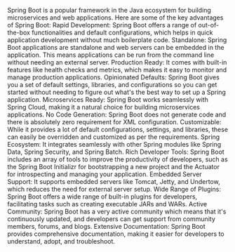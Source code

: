 Spring Boot is a popular framework in the Java ecosystem for building microservices and web applications. Here are some of the key advantages of Spring Boot:
Rapid Development: Spring Boot offers a range of out-of-the-box functionalities and default configurations, which helps in quick application development without much boilerplate code.
Standalone: Spring Boot applications are standalone and web servers can be embedded in the application. This means applications can be run from the command line without needing an external server.
Production Ready: It comes with built-in features like health checks and metrics, which makes it easy to monitor and manage production applications.
Opinionated Defaults: Spring Boot gives you a set of default settings, libraries, and configurations so you can get started without needing to figure out what's the best way to set up a Spring application.
Microservices Ready: Spring Boot works seamlessly with Spring Cloud, making it a natural choice for building microservices applications.
No Code Generation: Spring Boot does not generate code and there is absolutely zero requirement for XML configuration.
Customizable: While it provides a lot of default configurations, settings, and libraries, these can easily be overridden and customized as per the requirements.
Spring Ecosystem: It integrates seamlessly with other Spring modules like Spring Data, Spring Security, and Spring Batch.
Rich Developer Tools: Spring Boot includes an array of tools to improve the productivity of developers, such as the Spring Boot Initializr for bootstrapping a new project and the Actuator for introspecting and managing your application.
Embedded Server Support: It supports embedded servers like Tomcat, Jetty, and Undertow, which reduces the need for external server setup.
Wide Range of Plugins: Spring Boot offers a wide range of built-in plugins for developers, facilitating tasks such as creating executable JARs and WARs.
Active Community: Spring Boot has a very active community which means that it's continuously updated, and developers can get support from community members, forums, and blogs.
Extensive Documentation: Spring Boot provides comprehensive documentation, making it easier for developers to understand, adopt, and troubleshoot.
